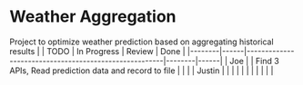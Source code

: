 # Weather Aggregation


Project to optimize weather prediction based on aggregating historical results
|        | TODO | In Progress                                           | Review | Done |
|--------|------|-------------------------------------------------------|--------|------|
| Joe    |      | Find 3 APIs, Read prediction data and record to file  |        |      |
| Justin |      |                                                       |        |      |
|        |      |                                                       |        |      |
